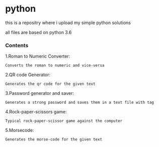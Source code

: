# python
this is a repositry where i upload my simple python solutions

all files are  based on python 3.6

### Contents

  1.Roman to Numeric Converter:
  
    Converts the roman to numeric and vice-versa
  2.QR code Generator:
  
    Generates the qr code for the given text
  3.Password generator and saver:
  
    Generates a strong password and saves them in a text file with tag
  4.Rock-paper-scissors game:
  
    Typical rock-paper-scissor game against the computer
  5.Morsecode:
  
    Generates the morse-code for the given text
       

